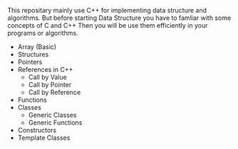 This repositary mainly use C++ for implementing data structure and algorithms. But before starting Data Structure you have to famliar with some concepts of C and C++ Then you will be use them efficiently in your programs or algorithms.

* Array (Basic)
* Structures
* Pointers
* References in C++
  - Call by Value
  - Call by Pointer
  - Call by Reference
* Functions 
* Classes
  - Generic Classes
  - Generic Functions
* Constructors
* Template Classes
